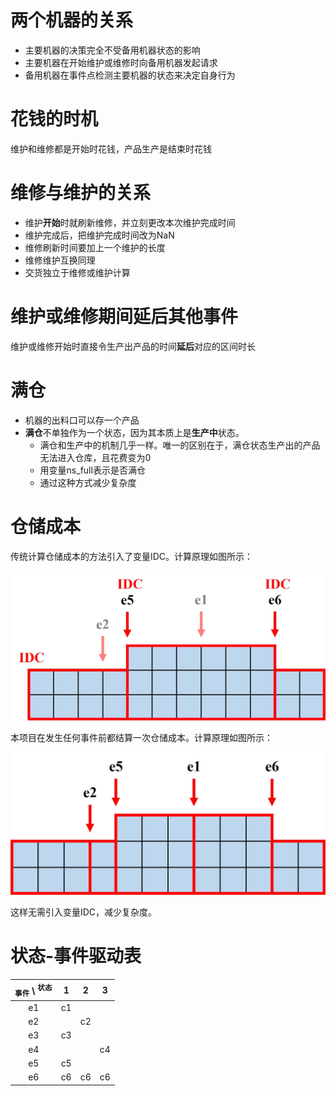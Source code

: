 # 两个机器的关系

- 主要机器的决策完全不受备用机器状态的影响
- 主要机器在开始维护或维修时向备用机器发起请求
- 备用机器在事件点检测主要机器的状态来决定自身行为

# 花钱的时机

维护和维修都是开始时花钱，产品生产是结束时花钱

# 维修与维护的关系

- 维护**开始**时就刷新维修，并立刻更改本次维护完成时间
- 维护完成后，把维护完成时间改为NaN
- 维修刷新时间要加上一个维护的长度
- 维修维护互换同理
- 交货独立于维修或维护计算

# 维护或维修期间延后其他事件

维护或维修开始时直接令生产出产品的时间**延后**对应的区间时长

# 满仓

- 机器的出料口可以存一个产品
- **满仓**不单独作为一个状态，因为其本质上是**生产中**状态。
  - 满仓和生产中的机制几乎一样。唯一的区别在于，满仓状态生产出的产品无法进入仓库，且花费变为0
  - 用变量ns_full表示是否满仓
  - 通过这种方式减少复杂度

# 仓储成本

传统计算仓储成本的方法引入了变量IDC。计算原理如图所示：

![](img/project/仓储成本-原始.jpg)

本项目在发生任何事件前都结算一次仓储成本。计算原理如图所示：

![](img/project/仓储成本-改进.jpg)

这样无需引入变量IDC，减少复杂度。

# 状态-事件驱动表

| <sub>事件</sub> \ <sup>状态</sup> |   1   |   2   |   3   |
| :-------------------------------: | :---: | :---: | :---: |
|                e1                 |  c1   |       |       |
|                e2                 |       |  c2   |       |
|                e3                 |  c3   |       |       |
|                e4                 |       |       |  c4   |
|                e5                 |  c5   |       |       |
|                e6                 |  c6   |  c6   |  c6   |
